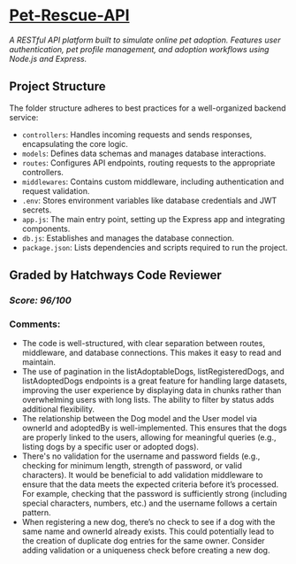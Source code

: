 # [Pet-Rescue-API](https://github.com/natep1123/Pet-Rescue-API)

_A RESTful API platform built to simulate online pet adoption. Features user authentication, pet profile management, and adoption workflows using Node.js and Express._

## **Project Structure**

The folder structure adheres to best practices for a well-organized backend service:

- `controllers`: Handles incoming requests and sends responses, encapsulating the core logic.
- `models`: Defines data schemas and manages database interactions.
- `routes`: Configures API endpoints, routing requests to the appropriate controllers.
- `middlewares`: Contains custom middleware, including authentication and request validation.
- `.env`: Stores environment variables like database credentials and JWT secrets.
- `app.js`: The main entry point, setting up the Express app and integrating components.
- `db.js`: Establishes and manages the database connection.
- `package.json`: Lists dependencies and scripts required to run the project.

## Graded by Hatchways Code Reviewer

### _Score: 96/100_

### Comments:

- The code is well-structured, with clear separation between routes, middleware, and database connections. This makes it easy to read and maintain.
- The use of pagination in the listAdoptableDogs, listRegisteredDogs, and listAdoptedDogs endpoints is a great feature for handling large datasets, improving the user experience by displaying data in chunks rather than overwhelming users with long lists. The ability to filter by status adds additional flexibility.
- The relationship between the Dog model and the User model via ownerId and adoptedBy is well-implemented. This ensures that the dogs are properly linked to the users, allowing for meaningful queries (e.g., listing dogs by a specific user or adopted dogs).
- There's no validation for the username and password fields (e.g., checking for minimum length, strength of password, or valid characters). It would be beneficial to add validation middleware to ensure that the data meets the expected criteria before it’s processed. For example, checking that the password is sufficiently strong (including special characters, numbers, etc.) and the username follows a certain pattern.
- When registering a new dog, there’s no check to see if a dog with the same name and ownerId already exists. This could potentially lead to the creation of duplicate dog entries for the same owner. Consider adding validation or a uniqueness check before creating a new dog.
